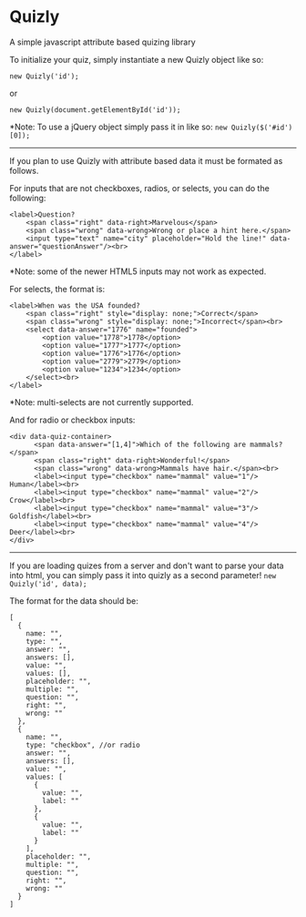 # Quizly
A simple javascript attribute based quizing library

To initialize your quiz, simply instantiate a new Quizly object like so:

``` new Quizly('id'); ```

or

``` new Quizly(document.getElementById('id')); ```

*Note: To use a jQuery object simply pass it in like so: `new Quizly($('#id')[0]);`

---

If you plan to use Quizly with attribute based data it must be formated as follows.

For inputs that are not checkboxes, radios, or selects, you can do the following:

```
<label>Question?
	<span class="right" data-right>Marvelous</span>
	<span class="wrong" data-wrong>Wrong or place a hint here.</span>
    <input type="text" name="city" placeholder="Hold the line!" data-answer="questionAnswer"/><br>
</label>
```
*Note: some of the newer HTML5 inputs may not work as expected.

For selects, the format is:
```
<label>When was the USA founded?
    <span class="right" style="display: none;">Correct</span>
    <span class="wrong" style="display: none;">Incorrect</span><br>
    <select data-answer="1776" name="founded">
        <option value="1778">1778</option>
        <option value="1777">1777</option>
        <option value="1776">1776</option>
        <option value="2779">2779</option>
        <option value="1234">1234</option>
    </select><br>
</label>
```
*Note: multi-selects are not currently supported.

And for radio or checkbox inputs:
```
<div data-quiz-container>
      <span data-answer="[1,4]">Which of the following are mammals?</span>
      <span class="right" data-right>Wonderful!</span>
      <span class="wrong" data-wrong>Mammals have hair.</span><br>
      <label><input type="checkbox" name="mammal" value="1"/> Human</label><br>
      <label><input type="checkbox" name="mammal" value="2"/> Crow</label><br>
      <label><input type="checkbox" name="mammal" value="3"/> Goldfish</label><br>
      <label><input type="checkbox" name="mammal" value="4"/> Deer</label><br>
</div>
```

---

If you are loading quizes from a server and don't want to parse your data into html, you can simply pass it into quizly as a second parameter! `new Quizly('id', data);`    

The format for the data should be:
```
[
  {
    name: "",
    type: "",
    answer: "",
    answers: [],
    value: "",
    values: [],
    placeholder: "",
    multiple: "",
    question: "",
    right: "",
    wrong: ""
  },
  {
    name: "",
    type: "checkbox", //or radio
    answer: "",
    answers: [],
    value: "",
    values: [
      {
        value: "",
        label: ""
      },
      {
        value: "",
        label: ""
      }
    ],
    placeholder: "",
    multiple: "",
    question: "",
    right: "",
    wrong: ""
  }
]
```
